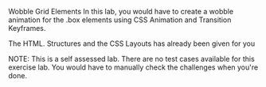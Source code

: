 Wobble Grid Elements
In this lab, you would have to create a wobble animation for the .box elements using CSS Animation and Transition Keyframes.

The HTML. Structures and the CSS Layouts has already been given for you

NOTE: This is a self assessed lab. There are no test cases available for this exercise lab. You would have to manually check the challenges when you're done.